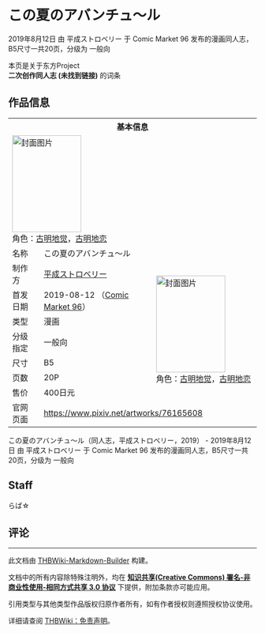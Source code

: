 # この夏のアバンチュ～ル

<!-- source html: G:\repos\THBWiki-Markdown-Builder\THBWikiMarkdown\Temp\main\c\c5\ns0%3A%E3%81%93%E3%81%AE%E5%A4%8F%E3%81%AE%E3%82%A2%E3%83%90%E3%83%B3%E3%83%81%E3%83%A5%EF%BD%9E%E3%83%AB.html -->

2019年8月12日 由 平成ストロベリー 于 Comic Market 96 发布的漫画同人志，B5尺寸一共20页，分级为 一般向

本页是关于东方Project  
 **二次创作同人志 (未找到链接)** 的词条
## 作品信息

<table><tbody><tr><th colspan="3">基本信息</th></tr><tr><td class="cover-artwork-mobile" colspan="2"><a href="./文件-この夏のアバンチュ～ル封面.jpg.md" class="image" title="封面图片"><img alt="封面图片" src="https://upload.thwiki.cc/thumb/3/33/%E3%81%93%E3%81%AE%E5%A4%8F%E3%81%AE%E3%82%A2%E3%83%90%E3%83%B3%E3%83%81%E3%83%A5%EF%BD%9E%E3%83%AB%E5%B0%81%E9%9D%A2.jpg/140px-%E3%81%93%E3%81%AE%E5%A4%8F%E3%81%AE%E3%82%A2%E3%83%90%E3%83%B3%E3%83%81%E3%83%A5%EF%BD%9E%E3%83%AB%E5%B0%81%E9%9D%A2.jpg" decoding="async" loading="lazy" width="140" height="196" srcset="https://upload.thwiki.cc/thumb/3/33/%E3%81%93%E3%81%AE%E5%A4%8F%E3%81%AE%E3%82%A2%E3%83%90%E3%83%B3%E3%83%81%E3%83%A5%EF%BD%9E%E3%83%AB%E5%B0%81%E9%9D%A2.jpg/210px-%E3%81%93%E3%81%AE%E5%A4%8F%E3%81%AE%E3%82%A2%E3%83%90%E3%83%B3%E3%83%81%E3%83%A5%EF%BD%9E%E3%83%AB%E5%B0%81%E9%9D%A2.jpg 1.5x, https://upload.thwiki.cc/thumb/3/33/%E3%81%93%E3%81%AE%E5%A4%8F%E3%81%AE%E3%82%A2%E3%83%90%E3%83%B3%E3%83%81%E3%83%A5%EF%BD%9E%E3%83%AB%E5%B0%81%E9%9D%A2.jpg/280px-%E3%81%93%E3%81%AE%E5%A4%8F%E3%81%AE%E3%82%A2%E3%83%90%E3%83%B3%E3%83%81%E3%83%A5%EF%BD%9E%E3%83%AB%E5%B0%81%E9%9D%A2.jpg 2x" data-file-width="1200" data-file-height="1678"></a><div class="cover-char">角色：<a href="./古明地觉.md" title="古明地觉">古明地觉</a>，<a href="./古明地恋.md" title="古明地恋">古明地恋</a></div></td>
</tr><tr><td class="label">名称</td><td colspan="2"> この夏のアバンチュ～ル </td></tr><tr><td class="label">制作方</td><td><a href="./平成ストロベリー.md" title="平成ストロベリー">平成ストロベリー</a></td><td class="cover-artwork" rowspan="7" style="min-width:196px;"><a href="./文件-この夏のアバンチュ～ル封面.jpg.md" class="image" title="封面图片"><img alt="封面图片" src="https://upload.thwiki.cc/thumb/3/33/%E3%81%93%E3%81%AE%E5%A4%8F%E3%81%AE%E3%82%A2%E3%83%90%E3%83%B3%E3%83%81%E3%83%A5%EF%BD%9E%E3%83%AB%E5%B0%81%E9%9D%A2.jpg/140px-%E3%81%93%E3%81%AE%E5%A4%8F%E3%81%AE%E3%82%A2%E3%83%90%E3%83%B3%E3%83%81%E3%83%A5%EF%BD%9E%E3%83%AB%E5%B0%81%E9%9D%A2.jpg" decoding="async" loading="lazy" width="140" height="196" srcset="https://upload.thwiki.cc/thumb/3/33/%E3%81%93%E3%81%AE%E5%A4%8F%E3%81%AE%E3%82%A2%E3%83%90%E3%83%B3%E3%83%81%E3%83%A5%EF%BD%9E%E3%83%AB%E5%B0%81%E9%9D%A2.jpg/210px-%E3%81%93%E3%81%AE%E5%A4%8F%E3%81%AE%E3%82%A2%E3%83%90%E3%83%B3%E3%83%81%E3%83%A5%EF%BD%9E%E3%83%AB%E5%B0%81%E9%9D%A2.jpg 1.5x, https://upload.thwiki.cc/thumb/3/33/%E3%81%93%E3%81%AE%E5%A4%8F%E3%81%AE%E3%82%A2%E3%83%90%E3%83%B3%E3%83%81%E3%83%A5%EF%BD%9E%E3%83%AB%E5%B0%81%E9%9D%A2.jpg/280px-%E3%81%93%E3%81%AE%E5%A4%8F%E3%81%AE%E3%82%A2%E3%83%90%E3%83%B3%E3%83%81%E3%83%A5%EF%BD%9E%E3%83%AB%E5%B0%81%E9%9D%A2.jpg 2x" data-file-width="1200" data-file-height="1678"></a><div class="cover-char">角色：<a href="./古明地觉.md" title="古明地觉">古明地觉</a>，<a href="./古明地恋.md" title="古明地恋">古明地恋</a></div></td>
</tr><tr><td class="label">首发日期</td><td>2019-08-12&#160;（<a href="/展会作品列表?e=Comic+Market%2396">Comic Market 96</a>）</td></tr><tr><td class="label">类型</td><td>漫画</td></tr><tr><td class="label">分级指定</td><td>一般向</td></tr><tr><td class="label">尺寸</td><td>B5</td></tr><tr><td class="label">页数</td><td>20P</td></tr><tr><td class="label">售价</td><td>400日元</td></tr>
<tr><td class="label">官网页面</td><td colspan="2"><a rel="nofollow" class="external free" href="https://www.pixiv.net/artworks/76165608">https://www.pixiv.net/artworks/76165608</a></td></tr></tbody></table>

この夏のアバンチュ～ル（同人志，平成ストロベリー，2019） - 2019年8月12日 由 平成ストロベリー 于 Comic Market 96 发布的漫画同人志，B5尺寸一共20页，分级为 一般向
## Staff
  
らぱ☆
  

## 评论




---

此文档由 [THBWiki-Markdown-Builder](https://github.com/Delsin-Yu/THBWiki-Markdown-Builder) 构建。

文档中的所有内容除特殊注明外，均在 [**知识共享(Creative Commons) 署名-非商业性使用-相同方式共享 3.0 协议**](https://creativecommons.org/licenses/by-sa/3.0/deed.zh-hans) 下提供，附加条款亦可能应用。

引用类型与其他类型作品版权归原作者所有，如有作者授权则遵照授权协议使用。

详细请查阅 [THBWiki：免责声明](https://thbwiki.cc/THBWiki:%E5%85%8D%E8%B4%A3%E5%A3%B0%E6%98%8E)。

